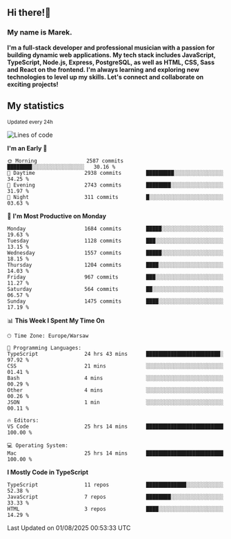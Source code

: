 ## Hi there!👋 ##
### My name is Marek. ###

**I'm a full-stack developer and professional musician with a passion for building dynamic web applications. My tech stack includes JavaScript, TypeScript, Node.js, Express, PostgreSQL, as well as HTML, CSS, Sass and React on the frontend. I'm always learning and exploring new technologies to level up my skills. Let's connect and collaborate on exciting projects!**

## My statistics ##
<sub>Updated every 24h</sub>
<!--START_SECTION:waka-->
![Lines of code](https://img.shields.io/badge/From%20Hello%20World%20I%27ve%20Written-1.1%20million%20lines%20of%20code-blue)

**I'm an Early 🐤** 

```text
🌞 Morning                2587 commits        ████████░░░░░░░░░░░░░░░░░   30.16 % 
🌆 Daytime                2938 commits        █████████░░░░░░░░░░░░░░░░   34.25 % 
🌃 Evening                2743 commits        ████████░░░░░░░░░░░░░░░░░   31.97 % 
🌙 Night                  311 commits         █░░░░░░░░░░░░░░░░░░░░░░░░   03.63 % 
```
📅 **I'm Most Productive on Monday** 

```text
Monday                   1684 commits        █████░░░░░░░░░░░░░░░░░░░░   19.63 % 
Tuesday                  1128 commits        ███░░░░░░░░░░░░░░░░░░░░░░   13.15 % 
Wednesday                1557 commits        █████░░░░░░░░░░░░░░░░░░░░   18.15 % 
Thursday                 1204 commits        ████░░░░░░░░░░░░░░░░░░░░░   14.03 % 
Friday                   967 commits         ███░░░░░░░░░░░░░░░░░░░░░░   11.27 % 
Saturday                 564 commits         ██░░░░░░░░░░░░░░░░░░░░░░░   06.57 % 
Sunday                   1475 commits        ████░░░░░░░░░░░░░░░░░░░░░   17.19 % 
```


📊 **This Week I Spent My Time On** 

```text
🕑︎ Time Zone: Europe/Warsaw

💬 Programming Languages: 
TypeScript               24 hrs 43 mins      ████████████████████████░   97.92 % 
CSS                      21 mins             ░░░░░░░░░░░░░░░░░░░░░░░░░   01.41 % 
Bash                     4 mins              ░░░░░░░░░░░░░░░░░░░░░░░░░   00.29 % 
Other                    4 mins              ░░░░░░░░░░░░░░░░░░░░░░░░░   00.26 % 
JSON                     1 min               ░░░░░░░░░░░░░░░░░░░░░░░░░   00.11 % 

🔥 Editors: 
VS Code                  25 hrs 14 mins      █████████████████████████   100.00 % 

💻 Operating System: 
Mac                      25 hrs 14 mins      █████████████████████████   100.00 % 
```

**I Mostly Code in TypeScript** 

```text
TypeScript               11 repos            █████████████░░░░░░░░░░░░   52.38 % 
JavaScript               7 repos             ████████░░░░░░░░░░░░░░░░░   33.33 % 
HTML                     3 repos             ████░░░░░░░░░░░░░░░░░░░░░   14.29 % 
```




 Last Updated on 01/08/2025 00:53:33 UTC
<!--END_SECTION:waka-->

<!--
**MarekSax/MarekSax** is a ✨ _special_ ✨ repository because its `README.md` (this file) appears on your GitHub profile.

Here are some ideas to get you started:

- 🔭 I’m currently working on ...
- 🌱 I’m currently learning ...
- 👯 I’m looking to collaborate on ...
- 🤔 I’m looking for help with ...
- 💬 Ask me about ...
- 📫 How to reach me: ...
- 😄 Pronouns: ...
- ⚡ Fun fact: ...
-->
